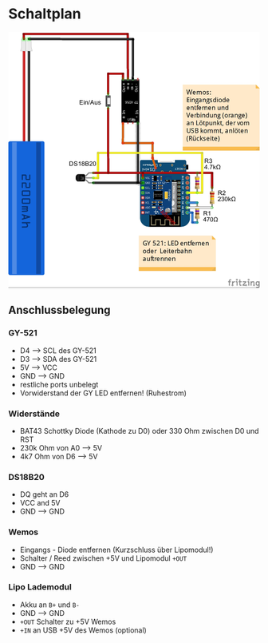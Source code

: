 # Schaltplan

![Schaltplan](/pics/Schematic.jpg)

## Anschlussbelegung

### GY-521

- D4 --> SCL des GY-521
- D3 --> SDA des GY-521
- 5V --> VCC
- GND --> GND
- restliche ports unbelegt
- Vorwiderstand der GY LED entfernen! (Ruhestrom) 

### Widerstände

- BAT43 Schottky Diode (Kathode zu D0) oder 330 Ohm zwischen D0 und RST
- 230k Ohm von A0 --> 5V
- 4k7 Ohm von D6 --> 5V

### DS18B20

- DQ geht an D6
- VCC and 5V
- GND --> GND

### Wemos

- Eingangs - Diode entfernen (Kurzschluss über Lipomodul!)
- Schalter / Reed zwischen +5V und Lipomodul `+OUT`
- GND --> GND

### Lipo Lademodul

- Akku an `B+` und `B-`
- GND --> GND
- `+OUT` Schalter zu +5V Wemos
- `+IN` an USB +5V des Wemos (optional)
